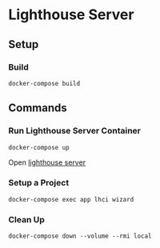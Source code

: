 # Lighthouse Server

## Setup

### Build
```
docker-compose build
```

## Commands

### Run Lighthouse Server Container
```
docker-compose up
```

Open [lighthouse server](http://localhost:12341)

### Setup a Project
```
docker-compose exec app lhci wizard
```

### Clean Up
```
docker-compose down --volume --rmi local
```
